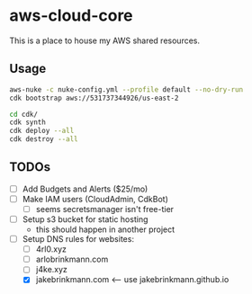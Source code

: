 # aws-cloud-core

This is a place to house my AWS shared resources.

## Usage

```sh
aws-nuke -c nuke-config.yml --profile default --no-dry-run
cdk bootstrap aws://531737344926/us-east-2
```

```sh
cd cdk/
cdk synth
cdk deploy --all
cdk destroy --all
```

## TODOs

- [ ] Add Budgets and Alerts ($25/mo)
- [ ] Make IAM users (CloudAdmin, CdkBot)
  - [ ] seems secretsmanager isn't free-tier
- [ ] Setup s3 bucket for static hosting
  - this should happen in another project
- [ ] Setup DNS rules for websites:
  - [ ] 4rl0.xyz
  - [ ] arlobrinkmann.com
  - [ ] j4ke.xyz
  - [x] jakebrinkmann.com <-- use jakebrinkmann.github.io
